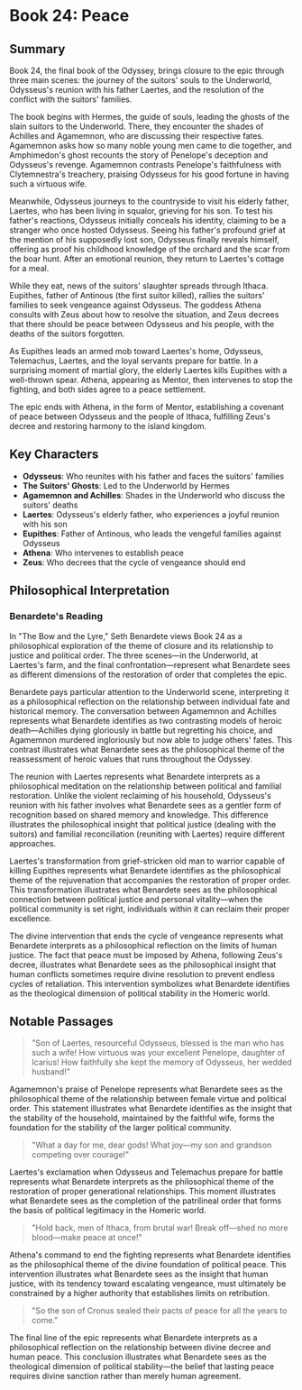 # Book 24: Peace

## Summary

Book 24, the final book of the Odyssey, brings closure to the epic through three main scenes: the journey of the suitors' souls to the Underworld, Odysseus's reunion with his father Laertes, and the resolution of the conflict with the suitors' families.

The book begins with Hermes, the guide of souls, leading the ghosts of the slain suitors to the Underworld. There, they encounter the shades of Achilles and Agamemnon, who are discussing their respective fates. Agamemnon asks how so many noble young men came to die together, and Amphimedon's ghost recounts the story of Penelope's deception and Odysseus's revenge. Agamemnon contrasts Penelope's faithfulness with Clytemnestra's treachery, praising Odysseus for his good fortune in having such a virtuous wife.

Meanwhile, Odysseus journeys to the countryside to visit his elderly father, Laertes, who has been living in squalor, grieving for his son. To test his father's reactions, Odysseus initially conceals his identity, claiming to be a stranger who once hosted Odysseus. Seeing his father's profound grief at the mention of his supposedly lost son, Odysseus finally reveals himself, offering as proof his childhood knowledge of the orchard and the scar from the boar hunt. After an emotional reunion, they return to Laertes's cottage for a meal.

While they eat, news of the suitors' slaughter spreads through Ithaca. Eupithes, father of Antinous (the first suitor killed), rallies the suitors' families to seek vengeance against Odysseus. The goddess Athena consults with Zeus about how to resolve the situation, and Zeus decrees that there should be peace between Odysseus and his people, with the deaths of the suitors forgotten.

As Eupithes leads an armed mob toward Laertes's home, Odysseus, Telemachus, Laertes, and the loyal servants prepare for battle. In a surprising moment of martial glory, the elderly Laertes kills Eupithes with a well-thrown spear. Athena, appearing as Mentor, then intervenes to stop the fighting, and both sides agree to a peace settlement.

The epic ends with Athena, in the form of Mentor, establishing a covenant of peace between Odysseus and the people of Ithaca, fulfilling Zeus's decree and restoring harmony to the island kingdom.

## Key Characters

- **Odysseus**: Who reunites with his father and faces the suitors' families
- **The Suitors' Ghosts**: Led to the Underworld by Hermes
- **Agamemnon and Achilles**: Shades in the Underworld who discuss the suitors' deaths
- **Laertes**: Odysseus's elderly father, who experiences a joyful reunion with his son
- **Eupithes**: Father of Antinous, who leads the vengeful families against Odysseus
- **Athena**: Who intervenes to establish peace
- **Zeus**: Who decrees that the cycle of vengeance should end

## Philosophical Interpretation

### Benardete's Reading

In "The Bow and the Lyre," Seth Benardete views Book 24 as a philosophical exploration of the theme of closure and its relationship to justice and political order. The three scenes—in the Underworld, at Laertes's farm, and the final confrontation—represent what Benardete sees as different dimensions of the restoration of order that completes the epic.

Benardete pays particular attention to the Underworld scene, interpreting it as a philosophical reflection on the relationship between individual fate and historical memory. The conversation between Agamemnon and Achilles represents what Benardete identifies as two contrasting models of heroic death—Achilles dying gloriously in battle but regretting his choice, and Agamemnon murdered ingloriously but now able to judge others' fates. This contrast illustrates what Benardete sees as the philosophical theme of the reassessment of heroic values that runs throughout the Odyssey.

The reunion with Laertes represents what Benardete interprets as a philosophical meditation on the relationship between political and familial restoration. Unlike the violent reclaiming of his household, Odysseus's reunion with his father involves what Benardete sees as a gentler form of recognition based on shared memory and knowledge. This difference illustrates the philosophical insight that political justice (dealing with the suitors) and familial reconciliation (reuniting with Laertes) require different approaches.

Laertes's transformation from grief-stricken old man to warrior capable of killing Eupithes represents what Benardete identifies as the philosophical theme of the rejuvenation that accompanies the restoration of proper order. This transformation illustrates what Benardete sees as the philosophical connection between political justice and personal vitality—when the political community is set right, individuals within it can reclaim their proper excellence.

The divine intervention that ends the cycle of vengeance represents what Benardete interprets as a philosophical reflection on the limits of human justice. The fact that peace must be imposed by Athena, following Zeus's decree, illustrates what Benardete sees as the philosophical insight that human conflicts sometimes require divine resolution to prevent endless cycles of retaliation. This intervention symbolizes what Benardete identifies as the theological dimension of political stability in the Homeric world.

## Notable Passages

> "Son of Laertes, resourceful Odysseus, blessed is the man who has such a wife! How virtuous was your excellent Penelope, daughter of Icarius! How faithfully she kept the memory of Odysseus, her wedded husband!"

Agamemnon's praise of Penelope represents what Benardete sees as the philosophical theme of the relationship between female virtue and political order. This statement illustrates what Benardete identifies as the insight that the stability of the household, maintained by the faithful wife, forms the foundation for the stability of the larger political community.

> "What a day for me, dear gods! What joy—my son and grandson competing over courage!"

Laertes's exclamation when Odysseus and Telemachus prepare for battle represents what Benardete interprets as the philosophical theme of the restoration of proper generational relationships. This moment illustrates what Benardete sees as the completion of the patrilineal order that forms the basis of political legitimacy in the Homeric world.

> "Hold back, men of Ithaca, from brutal war! Break off—shed no more blood—make peace at once!"

Athena's command to end the fighting represents what Benardete identifies as the philosophical theme of the divine foundation of political peace. This intervention illustrates what Benardete sees as the insight that human justice, with its tendency toward escalating vengeance, must ultimately be constrained by a higher authority that establishes limits on retribution.

> "So the son of Cronus sealed their pacts of peace for all the years to come."

The final line of the epic represents what Benardete interprets as a philosophical reflection on the relationship between divine decree and human peace. This conclusion illustrates what Benardete sees as the theological dimension of political stability—the belief that lasting peace requires divine sanction rather than merely human agreement.
